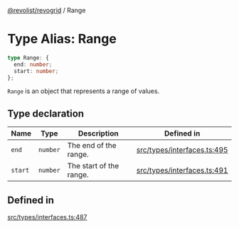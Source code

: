 [@revolist/revogrid](README.md) / Range

# Type Alias: Range

```ts
type Range: {
  end: number;
  start: number;
};
```

`Range` is an object that represents a range of values.

## Type declaration

| Name | Type | Description | Defined in |
| ------ | ------ | ------ | ------ |
| `end` | `number` | The end of the range. | [src/types/interfaces.ts:495](https://github.com/revolist/revogrid/blob/41a50f3812b438de1179c5db15e284c71422e9de/src/types/interfaces.ts#L495) |
| `start` | `number` | The start of the range. | [src/types/interfaces.ts:491](https://github.com/revolist/revogrid/blob/41a50f3812b438de1179c5db15e284c71422e9de/src/types/interfaces.ts#L491) |

## Defined in

[src/types/interfaces.ts:487](https://github.com/revolist/revogrid/blob/41a50f3812b438de1179c5db15e284c71422e9de/src/types/interfaces.ts#L487)
